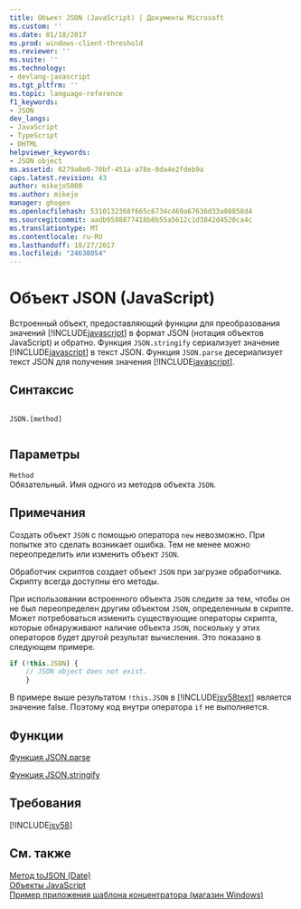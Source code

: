 ```yaml
---
title: Объект JSON (JavaScript) | Документы Microsoft
ms.custom: ''
ms.date: 01/18/2017
ms.prod: windows-client-threshold
ms.reviewer: ''
ms.suite: ''
ms.technology:
- devlang-javascript
ms.tgt_pltfrm: ''
ms.topic: language-reference
f1_keywords:
- JSON
dev_langs:
- JavaScript
- TypeScript
- DHTML
helpviewer_keywords:
- JSON object
ms.assetid: 0279a0e0-70bf-451a-a78e-0da4e2fdeb9a
caps.latest.revision: 43
author: mikejo5000
ms.author: mikejo
manager: ghogen
ms.openlocfilehash: 5310132368f665c6734c469a67636d33a08858d4
ms.sourcegitcommit: aadb9588877418b8b55a5612c1d3842d4520ca4c
ms.translationtype: MT
ms.contentlocale: ru-RU
ms.lasthandoff: 10/27/2017
ms.locfileid: "24638054"
---
```

# <a name="json-object-javascript"></a>Объект JSON (JavaScript)
Встроенный объект, предоставляющий функции для преобразования значений [!INCLUDE[javascript](../../javascript/includes/javascript-md.md)] в формат JSON (нотация объектов JavaScript) и обратно. Функция `JSON.stringify` сериализует значение [!INCLUDE[javascript](../../javascript/includes/javascript-md.md)] в текст JSON. Функция `JSON.parse` десериализует текст JSON для получения значения [!INCLUDE[javascript](../../javascript/includes/javascript-md.md)].  
  
## <a name="syntax"></a>Синтаксис  
  
```  
  
JSON.[method]  
  
```  
  
## <a name="parameters"></a>Параметры  
 `Method`  
 Обязательный. Имя одного из методов объекта `JSON`.  
  
## <a name="remarks"></a>Примечания  
 Создать объект `JSON` с помощью оператора `new` невозможно. При попытке это сделать возникает ошибка. Тем не менее можно переопределить или изменить объект `JSON`.  
  
 Обработчик скриптов создает объект `JSON` при загрузке обработчика. Скрипту всегда доступны его методы.  
  
 При использовании встроенного объекта `JSON` следите за тем, чтобы он не был переопределен другим объектом `JSON`, определенным в скрипте. Может потребоваться изменить существующие операторы скрипта, которые обнаруживают наличие объекта `JSON`, поскольку у этих операторов будет другой результат вычисления. Это показано в следующем примере.  
  
```JavaScript  
if (!this.JSON) {  
    // JSON object does not exist.  
    }  
```  
  
 В примере выше результатом `!this.JSON` в [!INCLUDE[jsv58text](../../javascript/reference/includes/jsv58text-md.md)] является значение false. Поэтому код внутри оператора `if` не выполняется.  
  
## <a name="functions"></a>Функции  
 [Функция JSON.parse](../../javascript/reference/json-parse-function-javascript.md)  
  
 [Функция JSON.stringify](../../javascript/reference/json-stringify-function-javascript.md)  
  
## <a name="requirements"></a>Требования  
 [!INCLUDE[jsv58](../../javascript/reference/includes/jsv58-md.md)]  
  
## <a name="see-also"></a>См. также  
 [Метод toJSON (Date)](../../javascript/reference/tojson-method-date-javascript.md)   
 [Объекты JavaScript](../../javascript/reference/javascript-objects.md)   
 [Пример приложения шаблона концентратора (магазин Windows)](http://code.msdn.microsoft.com/Hub-template-sample-with-4b70002d)